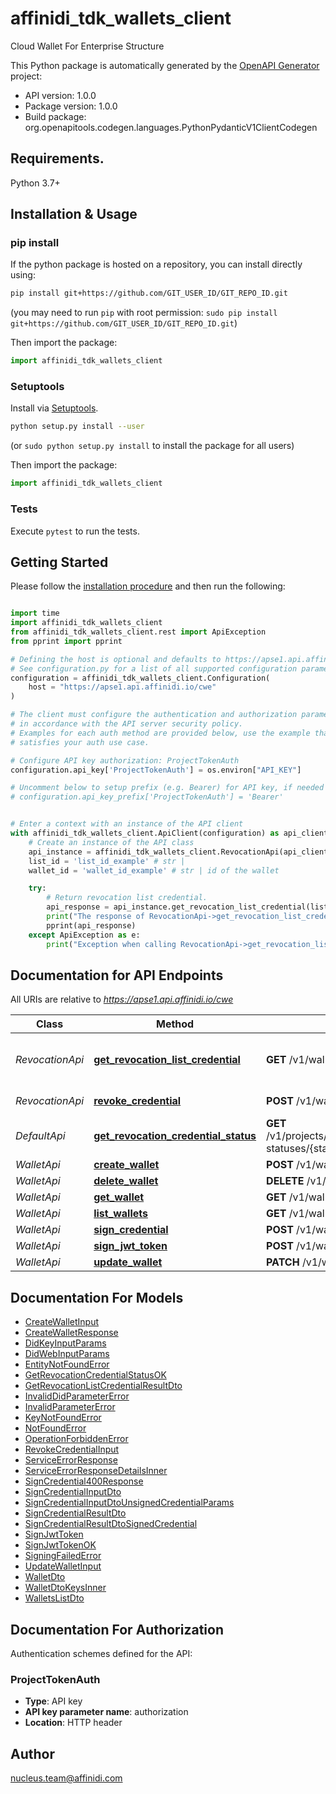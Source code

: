 # affinidi_tdk_wallets_client

Cloud Wallet For Enterprise Structure

This Python package is automatically generated by the [OpenAPI Generator](https://openapi-generator.tech) project:

- API version: 1.0.0
- Package version: 1.0.0
- Build package: org.openapitools.codegen.languages.PythonPydanticV1ClientCodegen

## Requirements.

Python 3.7+

## Installation & Usage

### pip install

If the python package is hosted on a repository, you can install directly using:

```sh
pip install git+https://github.com/GIT_USER_ID/GIT_REPO_ID.git
```

(you may need to run `pip` with root permission: `sudo pip install git+https://github.com/GIT_USER_ID/GIT_REPO_ID.git`)

Then import the package:

```python
import affinidi_tdk_wallets_client
```

### Setuptools

Install via [Setuptools](http://pypi.python.org/pypi/setuptools).

```sh
python setup.py install --user
```

(or `sudo python setup.py install` to install the package for all users)

Then import the package:

```python
import affinidi_tdk_wallets_client
```

### Tests

Execute `pytest` to run the tests.

## Getting Started

Please follow the [installation procedure](#installation--usage) and then run the following:

```python

import time
import affinidi_tdk_wallets_client
from affinidi_tdk_wallets_client.rest import ApiException
from pprint import pprint

# Defining the host is optional and defaults to https://apse1.api.affinidi.io/cwe
# See configuration.py for a list of all supported configuration parameters.
configuration = affinidi_tdk_wallets_client.Configuration(
    host = "https://apse1.api.affinidi.io/cwe"
)

# The client must configure the authentication and authorization parameters
# in accordance with the API server security policy.
# Examples for each auth method are provided below, use the example that
# satisfies your auth use case.

# Configure API key authorization: ProjectTokenAuth
configuration.api_key['ProjectTokenAuth'] = os.environ["API_KEY"]

# Uncomment below to setup prefix (e.g. Bearer) for API key, if needed
# configuration.api_key_prefix['ProjectTokenAuth'] = 'Bearer'


# Enter a context with an instance of the API client
with affinidi_tdk_wallets_client.ApiClient(configuration) as api_client:
    # Create an instance of the API class
    api_instance = affinidi_tdk_wallets_client.RevocationApi(api_client)
    list_id = 'list_id_example' # str |
    wallet_id = 'wallet_id_example' # str | id of the wallet

    try:
        # Return revocation list credential.
        api_response = api_instance.get_revocation_list_credential(list_id, wallet_id)
        print("The response of RevocationApi->get_revocation_list_credential:\n")
        pprint(api_response)
    except ApiException as e:
        print("Exception when calling RevocationApi->get_revocation_list_credential: %s\n" % e)

```

## Documentation for API Endpoints

All URIs are relative to *https://apse1.api.affinidi.io/cwe*

| Class           | Method                                                                                      | HTTP request                                                                       | Description                        |
| --------------- | ------------------------------------------------------------------------------------------- | ---------------------------------------------------------------------------------- | ---------------------------------- |
| _RevocationApi_ | [**get_revocation_list_credential**](docs/RevocationApi.md#get_revocation_list_credential)  | **GET** /v1/wallets/{walletId}/revocation-list/{listId}                            | Return revocation list credential. |
| _RevocationApi_ | [**revoke_credential**](docs/RevocationApi.md#revoke_credential)                            | **POST** /v1/wallets/{walletId}/revoke                                             | Revoke Credential.                 |
| _DefaultApi_    | [**get_revocation_credential_status**](docs/DefaultApi.md#get_revocation_credential_status) | **GET** /v1/projects/{projectId}/wallets/{walletId}/revocation-statuses/{statusId} |
| _WalletApi_     | [**create_wallet**](docs/WalletApi.md#create_wallet)                                        | **POST** /v1/wallets                                                               |
| _WalletApi_     | [**delete_wallet**](docs/WalletApi.md#delete_wallet)                                        | **DELETE** /v1/wallets/{walletId}                                                  |
| _WalletApi_     | [**get_wallet**](docs/WalletApi.md#get_wallet)                                              | **GET** /v1/wallets/{walletId}                                                     |
| _WalletApi_     | [**list_wallets**](docs/WalletApi.md#list_wallets)                                          | **GET** /v1/wallets                                                                |
| _WalletApi_     | [**sign_credential**](docs/WalletApi.md#sign_credential)                                    | **POST** /v1/wallets/{walletId}/sign-credential                                    |
| _WalletApi_     | [**sign_jwt_token**](docs/WalletApi.md#sign_jwt_token)                                      | **POST** /v1/wallets/{walletId}/sign-jwt                                           |
| _WalletApi_     | [**update_wallet**](docs/WalletApi.md#update_wallet)                                        | **PATCH** /v1/wallets/{walletId}                                                   |

## Documentation For Models

- [CreateWalletInput](docs/CreateWalletInput.md)
- [CreateWalletResponse](docs/CreateWalletResponse.md)
- [DidKeyInputParams](docs/DidKeyInputParams.md)
- [DidWebInputParams](docs/DidWebInputParams.md)
- [EntityNotFoundError](docs/EntityNotFoundError.md)
- [GetRevocationCredentialStatusOK](docs/GetRevocationCredentialStatusOK.md)
- [GetRevocationListCredentialResultDto](docs/GetRevocationListCredentialResultDto.md)
- [InvalidDidParameterError](docs/InvalidDidParameterError.md)
- [InvalidParameterError](docs/InvalidParameterError.md)
- [KeyNotFoundError](docs/KeyNotFoundError.md)
- [NotFoundError](docs/NotFoundError.md)
- [OperationForbiddenError](docs/OperationForbiddenError.md)
- [RevokeCredentialInput](docs/RevokeCredentialInput.md)
- [ServiceErrorResponse](docs/ServiceErrorResponse.md)
- [ServiceErrorResponseDetailsInner](docs/ServiceErrorResponseDetailsInner.md)
- [SignCredential400Response](docs/SignCredential400Response.md)
- [SignCredentialInputDto](docs/SignCredentialInputDto.md)
- [SignCredentialInputDtoUnsignedCredentialParams](docs/SignCredentialInputDtoUnsignedCredentialParams.md)
- [SignCredentialResultDto](docs/SignCredentialResultDto.md)
- [SignCredentialResultDtoSignedCredential](docs/SignCredentialResultDtoSignedCredential.md)
- [SignJwtToken](docs/SignJwtToken.md)
- [SignJwtTokenOK](docs/SignJwtTokenOK.md)
- [SigningFailedError](docs/SigningFailedError.md)
- [UpdateWalletInput](docs/UpdateWalletInput.md)
- [WalletDto](docs/WalletDto.md)
- [WalletDtoKeysInner](docs/WalletDtoKeysInner.md)
- [WalletsListDto](docs/WalletsListDto.md)

<a id="documentation-for-authorization"></a>

## Documentation For Authorization

Authentication schemes defined for the API:
<a id="ProjectTokenAuth"></a>

### ProjectTokenAuth

- **Type**: API key
- **API key parameter name**: authorization
- **Location**: HTTP header

## Author

nucleus.team@affinidi.com

